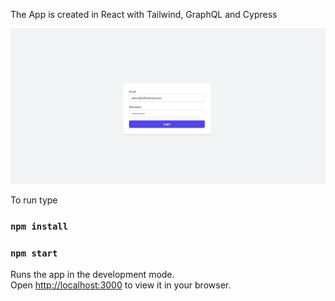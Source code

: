The App is created in React with Tailwind, GraphQL and Cypress

![login](src/assets/login.jpg)

To run type

### `npm install`

### `npm start`

Runs the app in the development mode.\
Open [http://localhost:3000](http://localhost:3000) to view it in your browser.
